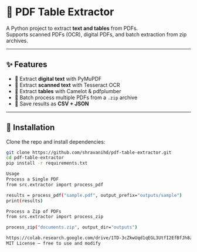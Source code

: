 # 📄 PDF Table Extractor

A Python project to extract **text and tables** from PDFs.  
Supports scanned PDFs (OCR), digital PDFs, and batch extraction from zip archives.

---

## ✨ Features
- 🔹 Extract **digital text** with PyMuPDF
- 🔹 Extract **scanned text** with Tesseract OCR
- 🔹 Extract **tables** with Camelot & pdfplumber
- 🔹 Batch process multiple PDFs from a `.zip` archive
- 🔹 Save results as **CSV + JSON**

---

## 🚀 Installation

Clone the repo and install dependencies:

```bash
git clone https://github.com/shravanihd/pdf-table-extractor.git
cd pdf-table-extractor
pip install -r requirements.txt

Usage
Process a Single PDF
from src.extractor import process_pdf

results = process_pdf("sample.pdf", output_prefix="outputs/sample")
print(results)

Process a Zip of PDFs
from src.extractor import process_zip

process_zip("documents.zip", output_dir="outputs")

https://colab.research.google.com/drive/1TD-3cZkwUqd1qEGL3UtfI2EfBfJh8zUc?usp=sharing
MIT License – free to use and modify
